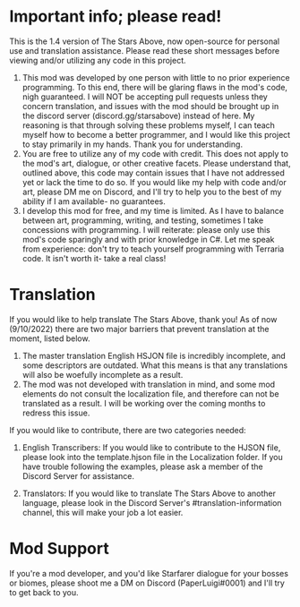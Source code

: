 # Important info; please read!
This is the 1.4 version of The Stars Above, now open-source for personal use and translation assistance.
Please read these short messages before viewing and/or utilizing any code in this project.

1. This mod was developed by one person with little to no prior experience programming. To this end, there will be glaring flaws in the mod's code, nigh guaranteed. I will NOT be accepting pull requests unless they concern translation, and issues with the mod should be brought up in the discord server (discord.gg/starsabove) instead of here. My reasoning is that through solving these problems myself, I can teach myself how to become a better programmer, and I would like this project to stay primarily in my hands. Thank you for understanding.
2. You are free to utilize any of my code with credit. This does not apply to the mod's art, dialogue, or other creative facets. Please understand that, outlined above, this code may contain issues that I have not addressed yet or lack the time to do so. If you would like my help with code and/or art, please DM me on Discord, and I'll try to help you to the best of my ability if I am available- no guarantees.
3. I develop this mod for free, and my time is limited. As I have to balance between art, programming, writing, and testing, sometimes I take concessions with programming. I will reiterate: please only use this mod's code sparingly and with prior knowledge in C#. Let me speak from experience: don't try to teach yourself programming with Terraria code. It isn't worth it- take a real class!

# Translation
If you would like to help translate The Stars Above, thank you!
As of now (9/10/2022) there are two major barriers that prevent translation at the moment, listed below.

1. The master translation English HSJON file is incredibly incomplete, and some descriptors are outdated. What this means is that any translations will also be woefully incomplete as a result.
2. The mod was not developed with translation in mind, and some mod elements do not consult the localization file, and therefore can not be translated as a result. I will be working over the coming months to redress this issue.

If you would like to contribute, there are two categories needed:

1. English Transcribers:
If you would like to contribute to the HJSON file, please look into the template.hjson file in the Localization folder. If you have trouble following the examples, please ask a member of the Discord Server for assistance.

2. Translators:
If you would like to translate The Stars Above to another language, please look in the Discord Server's #translation-information channel, this will make your job a lot easier.

# Mod Support
If you're a mod developer, and you'd like Starfarer dialogue for your bosses or biomes, please shoot me a DM on Discord (PaperLuigi#0001) and I'll try to get back to you.
